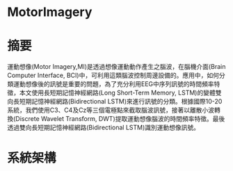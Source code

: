 # MotorImagery
# 摘要 
運動想像(Motor Imagery,MI)是透過想像運動動作產生之腦波，在腦機介面(Brain Computer Interface, BCI)中，可利用這類腦波控制周邊設備的。應用中，如何分類運動想像後的訊號是重要的問題，為了充分利用EEG中序列訊號的時間頻率特徵，本文使用長短期記憶神經網路(Long Short-Term Memory, LSTM)的變體雙向長短期記憶神經網路(Bidirectional LSTM)來進行訊號的分類。根據國際10-20系統，我們使用C3、C4及Cz等三個電極點來截取腦波訊號，接著以離散小波轉換(Discrete Wavelet Transform, DWT)提取運動想像腦波的時間頻率特徵。最後透過雙向長短期記憶神經網路(Bidirectional LSTM)識別運動想像訊號。
# 系統架構    
